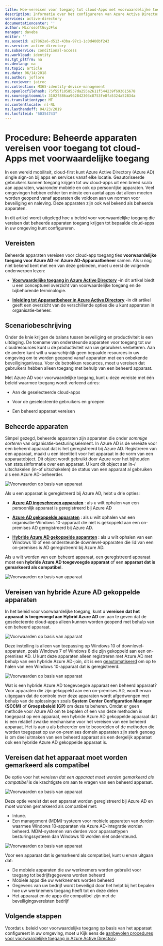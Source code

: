 ```yaml
---
title: Hoe-vereisen voor toegang tot cloud-Apps met voorwaardelijke toegang van Azure Active Directory te beheren | Microsoft Docs
description: Informatie over het configureren van Azure Active Directory (Azure AD)-beleid voor voorwaardelijke toegang op basis van apparaten die beheerde apparaten voor toegang tot cloud-Apps vereisen.
services: active-directory
documentationcenter: ''
author: MicrosoftGuyJFlo
manager: daveba
editor: ''
ms.assetid: a27862a6-d513-43ba-97c1-1c0d400bf243
ms.service: active-directory
ms.subservice: conditional-access
ms.workload: identity
ms.tgt_pltfrm: na
ms.devlang: na
ms.topic: article
ms.date: 06/14/2018
ms.author: joflore
ms.reviewer: jairoc
ms.collection: M365-identity-device-management
ms.openlocfilehash: 75f55f1058537da255a2611f544239f693615678
ms.sourcegitcommit: 3102f886aa962842303c8753fe8fa5324a52834a
ms.translationtype: MT
ms.contentlocale: nl-NL
ms.lasthandoff: 04/23/2019
ms.locfileid: "60354743"
---
```

# <a name="how-to-require-managed-devices-for-cloud-app-access-with-conditional-access"></a>Procedure: Beheerde apparaten vereisen voor toegang tot cloud-Apps met voorwaardelijke toegang

In een wereld mobiliteit, cloud-first kunt Azure Active Directory (Azure AD) single sign-on bij apps en services vanaf elke locatie. Geautoriseerde gebruikers kunnen toegang krijgen tot uw cloud-apps uit een breed scala aan apparaten, waaronder mobiele en ook op persoonlijke apparaten. Veel omgevingen hebben echter ten minste een aantal apps dat alleen moeten worden geopend vanaf apparaten die voldoen aan uw normen voor beveiliging en naleving. Deze apparaten zijn ook wel bekend als beheerde apparaten. 

In dit artikel wordt uitgelegd hoe u beleid voor voorwaardelijke toegang die vereisen dat beheerde apparaten toegang krijgen tot bepaalde cloud-apps in uw omgeving kunt configureren. 


## <a name="prerequisites"></a>Vereisten

Beheerde apparaten vereisen voor cloud-app toegang ties **voorwaardelijke toegang voor Azure AD** en **Azure AD-Apparaatbeheer** samen. Als u nog niet bekend bent met een van deze gebieden, moet u eerst de volgende onderwerpen lezen:

- **[Voorwaardelijke toegang in Azure Active Directory](../active-directory-conditional-access-azure-portal.md)**  -in dit artikel biedt u een conceptueel overzicht van voorwaardelijke toegang en de bijbehorende terminologie.

- **[Inleiding tot Apparaatbeheer in Azure Active Directory](../devices/overview.md)**  -in dit artikel geeft een overzicht van de verschillende opties die u kunt apparaten in organisatie-beheer. 


## <a name="scenario-description"></a>Scenariobeschrijving

Onder de knie krijgen de balans tussen beveiliging en productiviteit is een uitdaging. De toename van ondersteunde apparaten voor toegang tot uw cloudresources kunt u de productiviteit van uw gebruikers verbeteren. Aan de andere kant wilt u waarschijnlijk geen bepaalde resources in uw omgeving om te worden geopend vanaf apparaten met een onbekende beveiligingsniveau. Voor de betrokken resources, moet u vereisen dat gebruikers hebben alleen toegang met behulp van een beheerd apparaat. 

Met Azure AD voor voorwaardelijke toegang, kunt u deze vereiste met één beleid waarmee toegang wordt verleend adres:

- Aan de geselecteerde cloud-apps

- Voor de geselecteerde gebruikers en groepen

- Een beheerd apparaat vereisen


## <a name="managed-devices"></a>Beheerde apparaten  

Simpel gezegd, beheerde apparaten zijn apparaten die onder *sommige sorteren* van organisatie-besturingselement. In Azure AD is de vereiste voor een beheerd apparaat dat is het geregistreerd bij Azure AD. Registreren van een apparaat, maakt u een identiteit voor het apparaat in de vorm van een apparaatobject. Dit object wordt gebruikt door Azure voor het bijhouden van statusinformatie over een apparaat. U kunt dit object aan in-/ uitschakelen (in-of uitschakelen) de status van een apparaat al gebruiken als een Azure AD-beheerder.
  
![Voorwaarden op basis van apparaat](./media/require-managed-devices/32.png)

Als u een apparaat is geregistreerd bij Azure AD, hebt u drie opties:

- **[Azure AD ingeschreven apparaten](../devices/overview.md#azure-ad-registered-devices)**  : als u wilt ophalen van een persoonlijk apparaat is geregistreerd bij Azure AD

- **[Azure AD gekoppelde apparaten](../devices/overview.md#azure-ad-joined-devices)**  : als u wilt ophalen van een organisatie-Windows 10-apparaat die niet is gekoppeld aan een on-premises AD geregistreerd bij Azure AD. 

- **[Hybride Azure AD gekoppelde apparaten](../devices/overview.md#hybrid-azure-ad-joined-devices)**  : als u wilt ophalen van een Windows 10 of een ondersteunde downlevel-apparaten die lid van een on-premises is AD geregistreerd bij Azure AD.

Als u wilt worden van een beheerd apparaat, een geregistreerd apparaat moet een **hybride Azure AD toegevoegde apparaat** of een **apparaat dat is gemarkeerd als compatibel**.  

![Voorwaarden op basis van apparaat](./media/require-managed-devices/47.png)

 
## <a name="require-hybrid-azure-ad-joined-devices"></a>Vereisen van hybride Azure AD gekoppelde apparaten

In het beleid voor voorwaardelijke toegang, kunt u **vereisen dat het apparaat is toegevoegd aan Hybrid Azure AD** om aan te geven dat de geselecteerde cloud-apps alleen kunnen worden geopend met behulp van een beheerd apparaat. 

![Voorwaarden op basis van apparaat](./media/require-managed-devices/10.png)

Deze instelling is alleen van toepassing op Windows 10 of downlevel-apparaten, zoals Windows 7 of Windows 8 die zijn gekoppeld aan een on-premises AD. U kunt deze apparaten alleen registreren met Azure AD met behulp van een hybride Azure AD-join, dit is een [geautomatiseerd](../devices/hybrid-azuread-join-plan.md) om op te halen van een Windows 10-apparaat dat is geregistreerd. 

![Voorwaarden op basis van apparaat](./media/require-managed-devices/45.png)

Wat is een hybride Azure AD toegevoegde apparaat een beheerd apparaat?  Voor apparaten die zijn gekoppeld aan een on-premises AD, wordt ervan uitgegaan dat de controle over deze apparaten wordt afgedwongen met behulp van de oplossingen zoals **System Center Configuration Manager (SCCM)** of **Groepsbeleid (GP)** om deze te beheren. Omdat er geen methode voor Azure AD om te bepalen of een van deze methoden is toegepast op een apparaat, een hybride Azure AD gekoppelde apparaat dat is een relatief zwakke mechanisme voor het vereisen van een beheerd apparaat. Het is aan u als beheerder om te beoordelen of de methoden die worden toegepast op uw on-premises domein apparaten zijn sterk genoeg is om deel uitmaken van een beheerd apparaat als een dergelijk apparaat ook een hybride Azure AD gekoppelde apparaat is.


## <a name="require-device-to-be-marked-as-compliant"></a>Vereisen dat het apparaat moet worden gemarkeerd als compatibel

De optie voor het *vereisen dat een apparaat moet worden gemarkeerd als compatibel* is de krachtigste om aan te vragen van een beheerd apparaat.

![Voorwaarden op basis van apparaat](./media/require-managed-devices/11.png)

Deze optie vereist dat een apparaat worden geregistreerd bij Azure AD en moet worden gemarkeerd als compatibel met:
         
- Intune.
- Een management (MDM)-systeem voor mobiele apparaten van derden waarmee Windows 10-apparaten via Azure AD-integratie worden beheerd. MDM-systemen van derden voor apparaattypen besturingssysteem dan Windows 10 worden niet ondersteund.
 
![Voorwaarden op basis van apparaat](./media/require-managed-devices/46.png)



Voor een apparaat dat is gemarkeerd als compatibel, kunt u ervan uitgaan dat: 

- De mobiele apparaten die uw werknemers worden gebruikt voor toegang tot bedrijfsgegevens worden beheerd
- Mobiele apps die uw werknemers worden beheerd
- Gegevens van uw bedrijf wordt beveiligd door het helpt bij het bepalen hoe uw werknemers toegang heeft tot en deze delen
- Het apparaat en de apps die compatibel zijn met de beveiligingsvereisten bedrijf




## <a name="next-steps"></a>Volgende stappen

Voordat u beleid voor voorwaardelijke toegang op basis van het apparaat configureert in uw omgeving, moet u Kijk eens de [aanbevolen procedures voor voorwaardelijke toegang in Azure Active Directory](best-practices.md).


